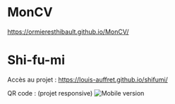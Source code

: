 # MonCV
https://ormieresthibault.github.io/MonCV/

# Shi-fu-mi
Accès au projet :
https://louis-auffret.github.io/shifumi/

QR code : (projet responsive)
![Mobile version](https://louis-auffret.github.io/shifumi/qrcode.png)
